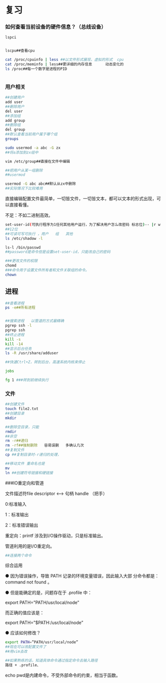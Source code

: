 # 复习

### 如何查看当前设备的硬件信息？（总线设备）

```bash
lspci


lscpu##查看cpu

cat /proc/cpuinfo | less ##以文件形式展现，虚拟的形式  cpu
cat /proc/meminfo | less##更详细的内存信息		动态变化的
ls /proc##每一个数字是进程的PID



```

### 用户相关

```bash
##创建用户
add user
##删除用户
del user
##添加组
add group
##删除组
del group
##默认查看当前用户属于哪个组
groups

sudo usermod -a abc -G zx
##将a添加到zx组中

vim /etc/group##直接在文件中编辑

##把用户从某一组删除
##usermod

usermod -G abc abc##默认从zx中删除
##实际情况下比较难用

```

直接编辑配置文件最简单，一切皆文件，一切皆文本，都可以文本的形式出现，可以直接看懂。

不足：不如二进制高效。

```bash
set-user-id(可执行程序为1任何其他用户运行，为了解决用户怎么改密码 标志位)-- |r w x |r-x|r--
##12位
##可读可写可执行 ，用户	组	其他
ls /etc/shadow -l

ls-l /bin/passwd
##password是命令但是设置set-user-id，只能改自己的密码

###更改文件的权限
chomd
###命令用于设置文件所有者和文件关联组的命令。
chown

```

## 进程

```bash
##查看进程
ps -e##所有进程


##搜索进程   以管道的方式最精确
pgrep ssh -l
pgrep ssh
##终止进程
kill -s
kill -14
##显示后台任务
ls -R /usr/share/adduser

##快速Ctrl+Z，转到后台，高速系统内核来停止

jobs

fg 1 ###转到前继续执行


```

### 文件

```bash
##创建文件
touch file2.txt
##创建目录
mkdir

##删除空目录，只能
rmdir
##非空
rm -r##递归
rm -rf##强制删除   容易误删   多确认几次
##复制文件
cp ##复制目录时-r递归的处理，

##移动文件 重命名也是
mv
ln ##创建符号链接和硬链接


```

###IO重定向和管道

文件描述符file descriptor		 <-->	句柄		handle （把手）

0:标准输入

1：标准输出

2：标准错误输出

重定向：printf 涉及到I/O操作驱动，只是标准输出。

管道利用的是I/O重定向。

```bash
##连接两个命令

```

综合运用 

● 因为错误操作，导致 PATH 记录的环境变量错误，因此输入大部 分命令都是： command not found 。

 ● 但是能确定的是，问题存在于 .profile 中：

 export PATH=”PATH/usr/local/node” 

而正确的值应该是：

 export PATH=”$PATH:/usr/local/node”

 ● 应该如何修改？ 

```bash
export PATH=”PATH/usr/local/node”
##现在可以改配置文件了
##用vim去改

##如果熟练的话，知道具体命令通过指定命令去输入路径
路径 + .profile、

```



echo pwd是内建命令，不受外部命令的约束，相当于函数。